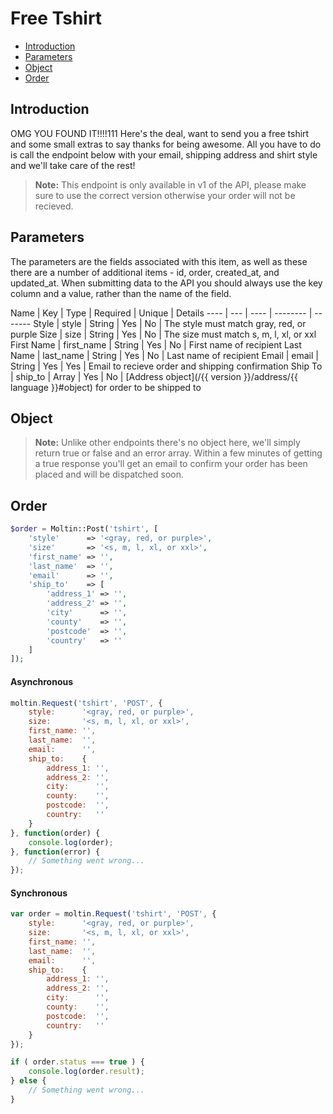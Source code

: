 # Free Tshirt

- [Introduction](#introduction)
- [Parameters](#params)
- [Object](#object)
- [Order](#order)

<a name="introduction"></a>
## Introduction

OMG YOU FOUND IT!!!!111 Here's the deal, want to send you a free tshirt and some small extras to say thanks for being awesome. All you have to do is call the endpoint below with your email, shipping address and shirt style and we'll take care of the rest!

> **Note:** This endpoint is only available in v1 of the API, please make sure to use the correct version otherwise your order will not be recieved.

<a name="params"></a>
## Parameters

The parameters are the fields associated with this item, as well as these there are a number of additional items - id, order, created_at, and updated_at. When submitting data to the API you should always use the key column and a value, rather than the name of the field.

Name | Key | Type | Required | Unique | Details
---- | --- | ---- | -------- | -------
Style | style | String | Yes | No | The style must match gray, red, or purple
Size | size | String | Yes | No | The size must match s, m, l, xl, or xxl
First Name | first_name | String | Yes | No | First name of recipient
Last Name | last_name | String | Yes | No | Last name of recipient
Email | email | String | Yes | Yes | Email to recieve order and shipping confirmation
Ship To | ship_to | Array | Yes | No | [Address object](/{{ version }}/address/{{ language }}#object) for order to be shipped to

<a name="object"></a>
## Object

> **Note:** Unlike other endpoints there's no object here, we'll simply return true or false and an error array. Within a few minutes of getting a true response you'll get an email to confirm your order has been placed and will be dispatched soon.

<a name="order"></a>
## Order

``` php
$order = Moltin::Post('tshirt', [
    'style'      => '<gray, red, or purple>',
    'size'       => '<s, m, l, xl, or xxl>',
    'first_name' => '',
    'last_name'  => '',
    'email'      => '',
    'ship_to'    => [
        'address_1' => '',
        'address_2' => '',
        'city'      => '',
        'county'    => '',
        'postcode'  => '',
        'country'   => ''
    ]
]);
```

#### Asynchronous
``` js
moltin.Request('tshirt', 'POST', {
    style:      '<gray, red, or purple>',
    size:       '<s, m, l, xl, or xxl>',
    first_name: '',
    last_name:  '',
    email:      '',
    ship_to:    {
        address_1: '',
        address_2: '',
        city:      '',
        county:    '',
        postcode:  '',
        country:   ''
    }
}, function(order) {
    console.log(order);
}, function(error) {
    // Something went wrong...
});
```

#### Synchronous
``` js
var order = moltin.Request('tshirt', 'POST', {
    style:      '<gray, red, or purple>',
    size:       '<s, m, l, xl, or xxl>',
    first_name: '',
    last_name:  '',
    email:      '',
    ship_to:    {
        address_1: '',
        address_2: '',
        city:      '',
        county:    '',
        postcode:  '',
        country:   ''
    }
});

if ( order.status === true ) {
    console.log(order.result);
} else {
    // Something went wrong...
}
```
